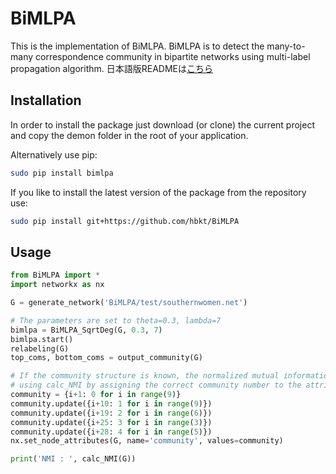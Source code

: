 # BiMLPA

This is the implementation of BiMLPA.
BiMLPA is to detect the many-to-many correspondence community in bipartite networks using multi-label propagation algorithm.
日本語版READMEは[こちら](https://github.com/hbkt/BiMLPA/blob/master/READMEja.md)

## Installation 

In order to install the package just download (or clone) the current project and copy the demon folder in the root of your application.

Alternatively use pip:
```bash
sudo pip install bimlpa
```

If you like to install the latest version of the package from the repository use:
```bash
sudo pip install git+https://github.com/hbkt/BiMLPA
```


## Usage

```python
from BiMLPA import *
import networkx as nx

G = generate_network('BiMLPA/test/southernwomen.net')

# The parameters are set to theta=0.3, lambda=7
bimlpa = BiMLPA_SqrtDeg(G, 0.3, 7)
bimlpa.start()
relabeling(G)
top_coms, bottom_coms = output_community(G)

# If the community structure is known, the normalized mutual information score can be calculated
# using calc_NMI by assigning the correct community number to the attribute 'community' of the node.
community = {i+1: 0 for i in range(9)}
community.update({i+10: 1 for i in range(9)})
community.update({i+19: 2 for i in range(6)})
community.update({i+25: 3 for i in range(3)})
community.update({i+28: 4 for i in range(5)})
nx.set_node_attributes(G, name='community', values=community)

print('NMI : ', calc_NMI(G))
```
